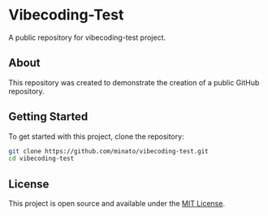 # Vibecoding-Test

A public repository for vibecoding-test project.

## About

This repository was created to demonstrate the creation of a public GitHub repository.

## Getting Started

To get started with this project, clone the repository:

```bash
git clone https://github.com/minato/vibecoding-test.git
cd vibecoding-test
```

## License

This project is open source and available under the [MIT License](LICENSE).